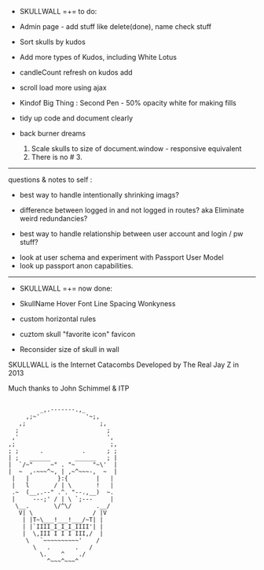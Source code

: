 * SKULLWALL =+=  to do:

* Admin page - add stuff like delete(done), name check stuff

* Sort skulls by kudos
* Add more types of Kudos, including White Lotus
* candleCount refresh on kudos add
* scroll load more using ajax

* Kindof Big Thing : Second Pen - 50% opacity white for making fills

* tidy up code and document clearly

* back burner dreams

	1. Scale skulls to size of document.window - responsive equivalent
	3. There is no # 3. 


-------------------------------------

questions & notes to self : 

* best way to handle intentionally shrinking imags?

* difference between logged in and not logged in routes?
aka Eliminate weird redundancies?

* best way to handle relationship between user account and login / pw stuff?

 - look at user schema and experiment with Passport User Model
 - look up passport anon capabilities. 

 ------------------------------------

 * SKULLWALL =+=  now done: 

 * SkullName Hover Font Line Spacing Wonkyness
 * custom horizontal rules
 * cuztom skull "favorite icon" favicon
 * Reconsider size of skull in wall


SKULLWALL is the Internet Catacombs
Developed by The Real Jay Z in 2013

Much thanks to John Schimmel & ITP

```

         _,.-------.,_
     ,;~'             '~;, 
   ,;                     ;,
  ;                         ;
 ,'                         ',
,;                           ;,
; ;      .           .      ; ;
| ;   ______       ______   ; | 
|  `/~"     ~" . "~     "~\'  |
|  ~  ,-~~~^~, | ,~^~~~-,  ~  |
 |   |        }:{        |   | 
 |   l       / | \       !   |
 .~  (__,.--" .^. "--.,__)  ~. 
 |     ---;' / | \ `;---     |  
  \__.       \/^\/       .__/  
   V| \                 / |V  
    | |T~\___!___!___/~T| |  
    | |`IIII_I_I_I_IIII'| |  
    |  \,III I I I III,/  |  
     \   `~~~~~~~~~~'    /
       \   .       .   /
         \.    ^    ./   
           ^~~~^~~~^ 

```
